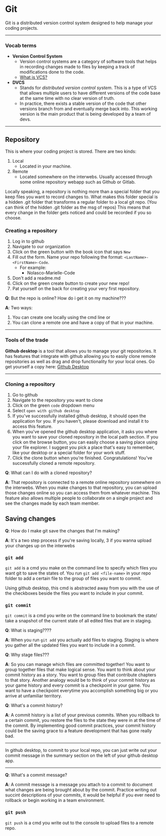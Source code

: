 # Git

Git is a distributed version control system designed to help manage your coding projects.

---

### Vocab terms

- **Version Control System**
  - Version control systems are a category of software tools that helps in recording changes made to files by keeping a track of modifications done to the code.
  - [What is VCS?](https://www.geeksforgeeks.org/version-control-systems/)
- **DVCS**
  - Stands for _distributed version control system_. This is a type of VCS that allows multiple users to have different versions of the code base at the same time with no clear version of truth.
  - In practice, there exists a stable version of the code that other versions branch from and eventually merge back into. This working version is the main product that is being developed by a team of devs.

---

## Repository

This is where your coding project is stored. There are two kinds:

1. Local
   - Located in your machine.
2. Remote
   - Located somewhere on the interwebs. Usually accessed through some online repository webapp such as Github or Gitlab.

Locally speaking, a repository is nothing more than a special folder that you keep files you want to record changes to. What makes this folder special is a hidden .git folder that transforms a regular folder to a local git repo. (You can think of the hidden .git folder as the msg of repos) This means that every change in the folder gets noticed and could be recorded if you so choose.

### Creating a repository

1. Log in to github
2. Navigate to our organization
3. Click on the green button with the book icon that says `New`
4. Fill out the form. Name your repo following the format: `<LastName>-<FirstName>-Code`.
   - For example:
     - Nolasco-Marielle-Code
5. Don't add a readme.md
6. Click on the green create button to create your new repo!
7. Pat yourself on the back for creating your very first repository.

**Q**: But the repo is online? How do i get it on my machine???

**A**: Two ways:

1. You can create one locally using the cmd line or
2. You can clone a remote one and have a copy of that in your machine.

---

### Tools of the trade

**Github desktop** is a tool that allows you to manage your git repositories. It has features that integrate with github allowing you to easily clone remote repositories as well as drag and drop functionality for your local ones. Go get yourself a copy here: [Github Desktop](https://desktop.github.com/)

---

### Cloning a repository

1. Go to github
2. Navigate to the repository you want to clone
3. Click on the green `code` dropdown menu
4. Select `open with github desktop`
5. If you've successfully installed github desktop, it should open the application for you. If you haven't, please download and install it to access this feature.
6. When you've opened the github desktop application, it asks you where you want to save your cloned repository in the local path section. If you click on the browse button, you can easily choose a saving place using your file explorer. I suggest you pick a place that's easy to remember, like your desktop or a special folder for your work stuff.
7. Click the clone button when you're finished. Congratulations! You've successfully cloned a remote repository.

**Q**: What can I do with a cloned repository?

**A**: That repository is connected to a remote online repository somewhere on the interwebs. When you make changes to that repository, you can upload those changes online so you can access them from whatever machine. This feature also allows multiple people to collaborate on a single project and see the changes made by each team member.

## Saving changes

**Q**: How do I make git save the changes that I'm making?

**A**: It's a two step process if you're saving locally, 3 if you wanna upload your changes up on the interwebs

### `git add`

`git add` is a cmd you make on the command line to specify which files you want git to save the states of. You run `git add <file-name>` in your repo folder to add a certain file to the group of files you want to commit.

Using github desktop, this cmd is abstracted away from you with the use of the checkboxes beside the files you want to include in your commit.

### `git commit`

`git commit` is a cmd you write on the command line to bookmark the state/ take a snapshot of the current state of all edited files that are in staging.

**Q**: What is staging????

**A**: When you run `git add` you actually add files to staging. Staging is where you gather all the updated files you want to include in a commit.

**Q**: Why stage files???

**A**: So you can manage which files are committed together! You want to group together files that make logical sense. You want to think about your commit history as a story. You want to group files that contribute chapters to that story. Another analogy would be to think of your commit history as your game history and every commit is a checkpoint in your game. You want to have a checkpoint everytime you accomplish something big or you arrive at unfamiliar territory.

**Q**: What's a commit history?

**A**: A commit history is a list of your previous commits. When you rollback to a certain commit, you restore the files to the state they were in at the time of the commit. By implementing good commit practices, your commit history could be the saving grace to a feature development that has gone really bad.

---

In github desktop, to commit to your local repo, you can just write out your commit message in the summary section on the left of your github desktop app.

---

**Q**: What's a commit message?

**A**: A commit message is a message you attach to a commit to document what changes are being brought about by the commit. Practice writing out succint descriptions of your commits, it would be helpful if you ever need to rollback or begin working in a team environment.

### `git push`

`git push` is a cmd you write out to the console to upload files to a remote repo.
